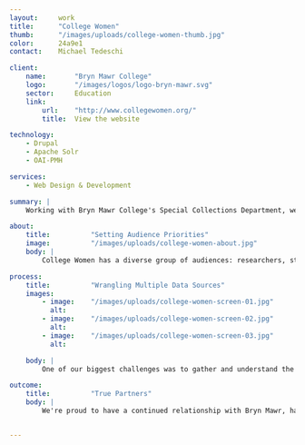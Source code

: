 ```yaml
---
layout:     work
title:      "College Women"
thumb:      "/images/uploads/college-women-thumb.jpg"
color:      24a9e1
contact:    Michael Tedeschi

client:
    name:       "Bryn Mawr College"
    logo:       "/images/logos/logo-bryn-mawr.svg"
    sector:     Education
    link:   
        url:    "http://www.collegewomen.org/"
        title:  View the website

technology:
    - Drupal
    - Apache Solr
    - OAI-PMH

services:
    - Web Design & Development

summary: |
    Working with Bryn Mawr College's Special Collections Department, we designed and built College Women, a curated collection of materials related to the history of women's education from the Seven Sisters schools.

about:
    title:          "Setting Audience Priorities"
    image:          "/images/uploads/college-women-about.jpg"
    body: |
        College Women has a diverse group of audiences: researchers, students and teachers, and the general public.  We began by facilitating discussions about those people, their needs, and Bryn Mawr's goals. Our user experience activities helped Bryn Mawr decide to prioritize attracting new audiences, rather than focusing on researchers. This led us to a more visually-focused site that seamlessly unites materials across each school's archive, emphasizing connections among items through themes, tags, and cross linking, encouraging users to explore.

process:
    title:          "Wrangling Multiple Data Sources"
    images:
        - image:    "/images/uploads/college-women-screen-01.jpg"
          alt:      
        - image:    "/images/uploads/college-women-screen-02.jpg"
          alt:      
        - image:    "/images/uploads/college-women-screen-03.jpg"
          alt:      

    body: |
        One of our biggest challenges was to gather and understand the collection data from seven unique institutions. Some were using online collection management systems, like ContentDM and Islandora, some without an accessible API, and others with just spreadsheets of data. We worked with the project team at Bryn Mawr to develop a metadata structure, based on Dublin Core, that was consistent for all institutions and allowed for a collective set of themes, categories, and filters. 

outcome:
    title:          "True Partners"
    body: |
        We're proud to have a continued relationship with Bryn Mawr, having worked on four projects with them over three years (and counting). As with all our clients, we see them as a true partner, and have supported their work beyond the launch of the sites, including promoting their news on social media and to local press, building static wireframes and visual designs to share early concepts with stakeholders and funders, and assisting with a successful proposal and presentation for the Keystone Digital Humanities Conference. College Women is an ongoing effort, and we're looking forward to continuing our work with Bryn Mawr in the future.


---
```


